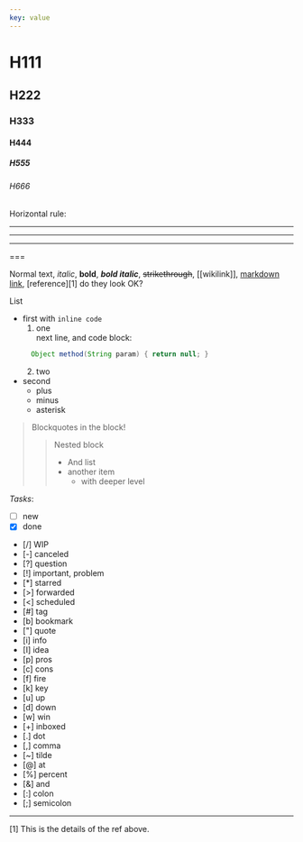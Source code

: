 ```yaml
---
key: value
---
```


# H111
## H222
### H333
#### H444
##### H555
###### H666

Horizontal rule:

---
***
___
===

Normal text, *italic*, **bold**, ***bold italic***, ~~strikethrough~~, [[wikilink]], [markdown link](https://www.markdownguide.org/basic-syntax/#links "this is a tooltip/title of this link"), [reference][1] do they look OK?

List
- first with `inline code`
	1. one  
	   next line, and code block:
	 ```java
	   Object method(String param) { return null; }
	```
	2. two
- second
	+ plus
	- minus
	* asterisk 

> Blockquotes
> in the block!
> > Nested block
> > - And list
> > - another item
> > 	- with deeper level

_Tasks_:
- [ ] new
- [x] done
- [/] WIP
- [-] canceled 
- [?] question
- [!] important, problem
- [*] starred
- [>] forwarded 
- [<] scheduled
- [#] tag
- [b] bookmark
- ["] quote
- [i] info
- [I] idea
- [p] pros
- [c] cons
- [f] fire
- [k] key
- [u] up
- [d] down
- [w] win
- [+] inboxed 
- [.] dot
- [,] comma  
- [~] tilde
- [@] at
- [%] percent
- [&] and
- [:] colon
- [;] semicolon

---
[1] This is the details of the ref above.